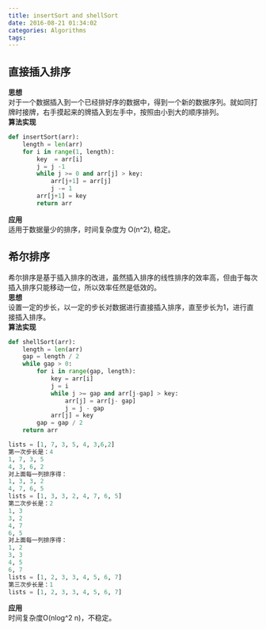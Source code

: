 ```yaml
---
title: insertSort and shellSort
date: 2016-08-21 01:34:02
categories: Algorithms
tags: 
---
```

## 直接插入排序
**思想**  
对于一个数据插入到一个已经排好序的数据中，得到一个新的数据序列。就如同打牌时接牌，右手摸起来的牌插入到左手中，按照由小到大的顺序排列。   
**算法实现**  
```python
def insertSort(arr):
    length = len(arr)
    for i in range(1, length):
        key  = arr[i]
        j = j -1
        while j >= 0 and arr[j] > key:
            arr[j+1] = arr[j]
            j -= 1
        arr[j+1] = key    
        return arr
```
**应用**  
适用于数据量少的排序，时间复杂度为 O(n^2), 稳定。 
## 希尔排序
希尔排序是基于插入排序的改进，虽然插入排序的线性排序的效率高，但由于每次插入排序只能移动一位，所以效率任然是低效的。  
**思想**  
设置一定的步长，以一定的步长对数据进行直接插入排序，直至步长为1，进行直接插入排序。  
**算法实现**  
```python
def shellSort(arr):
    length = len(arr)
    gap = length / 2
    while gap > 0:
        for i in range(gap, length):
            key = arr[i]
            j = i
            while j >= gap and arr[j-gap] > key:
                arr[j] = arr[j- gap]
                j = j - gap
            arr[j] = key
        gap = gap / 2
    return arr
```

```python
lists = [1, 7, 3, 5, 4, 3,6,2]
第一次步长是：4
1, 7, 3, 5
4, 3, 6, 2
对上面每一列排序得：
1, 3, 3, 2
4, 7, 6, 5
lists = [1, 3, 3, 2, 4, 7, 6, 5]
第二次步长是：2
1, 3
3, 2
4, 7
6, 5
对上面每一列排序得：
1, 2
3, 3
4, 5
6, 7
lists = [1, 2, 3, 3, 4, 5, 6, 7]
第三次步长是：1
lists = [1, 2, 3, 3, 4, 5, 6, 7]
```

**应用**  
时间复杂度O(nlog^2 n)，不稳定。